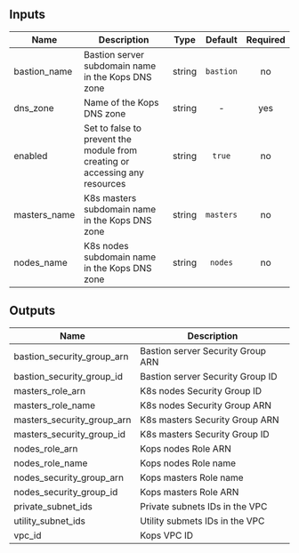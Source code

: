 
## Inputs

| Name | Description | Type | Default | Required |
|------|-------------|:----:|:-----:|:-----:|
| bastion_name | Bastion server subdomain name in the Kops DNS zone | string | `bastion` | no |
| dns_zone | Name of the Kops DNS zone | string | - | yes |
| enabled | Set to false to prevent the module from creating or accessing any resources | string | `true` | no |
| masters_name | K8s masters subdomain name in the Kops DNS zone | string | `masters` | no |
| nodes_name | K8s nodes subdomain name in the Kops DNS zone | string | `nodes` | no |

## Outputs

| Name | Description |
|------|-------------|
| bastion_security_group_arn | Bastion server Security Group ARN |
| bastion_security_group_id | Bastion server Security Group ID |
| masters_role_arn | K8s nodes Security Group ID |
| masters_role_name | K8s nodes Security Group ARN |
| masters_security_group_arn | K8s masters Security Group ARN |
| masters_security_group_id | K8s masters Security Group ID |
| nodes_role_arn | Kops nodes Role ARN |
| nodes_role_name | Kops nodes Role name |
| nodes_security_group_arn | Kops masters Role name |
| nodes_security_group_id | Kops masters Role ARN |
| private_subnet_ids | Private subnets IDs in the VPC |
| utility_subnet_ids | Utility submets IDs in the VPC |
| vpc_id | Kops VPC ID |

